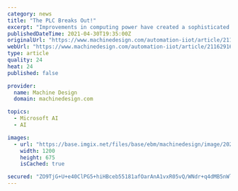 ```yaml
---
category: news
title: "The PLC Breaks Out!"
excerpt: "Improvements in computing power have created a sophisticated PLC that can synchronize servo drives or control complex process loops while transmitting data and supporting an HMI. Anyone who has served in the military or even a large company understands the concept of hierarchy—it identifies who’s in charge,"
publishedDateTime: 2021-04-30T19:35:00Z
originalUrl: "https://www.machinedesign.com/automation-iiot/article/21162916/automationdirect-the-plc-breaks-out"
webUrl: "https://www.machinedesign.com/automation-iiot/article/21162916/automationdirect-the-plc-breaks-out"
type: article
quality: 24
heat: 24
published: false

provider:
  name: Machine Design
  domain: machinedesign.com

topics:
  - Microsoft AI
  - AI

images:
  - url: "https://base.imgix.net/files/base/ebm/machinedesign/image/2021/04/PROMO_Fig2_BRX_beauty_resize.608c574414863.png?auto=format&fit=max&w=1200"
    width: 1200
    height: 675
    isCached: true

secured: "ZO9TjG+U+e40ClPG5+hiHBceb55181afOarAnA1vxR05vQ/WNdr+q4dMB5nWl9X63FZ/kGFpIiKfCtWIjwRenbAdi5TRR04zgsJYcsKfx3JaX0UOOUouUq3xFm8Oq5DKtyNjLEQFSCK3g1RPcXOzF9xsGlXPl911whYyPztMQ6g2UZlolqdRMJfiuNVMAQCN9ybMCM+5oHKt/UPq1jXsqMmIuD6mtAy/kszKqVuD36wnwJFKhEfOgUuFN2DdTVelPYxi+00Lh7NcUH9eDR9RYXnmxfuTg+HXB+jAFjMP6l7W5AiYOUNZwfDxpgODUF0JmKkWUmKQ4I/i+pvp88gb6aXBFD/iqAjT835ljckM5T4=;/TPS05H6RXnRQfaN7FRB9Q=="
---
```


